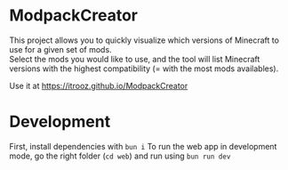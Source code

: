 ModpackCreator
===

This project allows you to quickly visualize which versions of Minecraft to use for a given set of mods.  
Select the mods you would like to use, and the tool will list Minecraft versions with the highest compatibility (= with the most mods availables).

Use it at https://itrooz.github.io/ModpackCreator

# Development
First, install dependencies with `bun i`
To run the web app in development mode, go the right folder (`cd web`) and run using `bun run dev`
